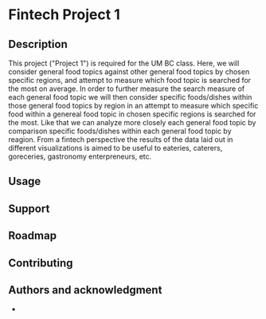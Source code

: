 # Fintech Project 1
## Description

This project ("Project 1") is required for the UM BC class. Here, we will consider general food topics against other general food topics by chosen specific regions, and attempt to measure which food topic is searched for the most on average. In order to further measure the search measure of each general food topic we will then consider specific foods/dishes within those general food topics by region in an attempt to measure which specific food within a genereal food topic in chosen specific regions is searched for the most. Like that we can analyze more closely each general food topic by comparison specific foods/dishes within each general food topic by reagion. From a fintech perspective the results of the data laid out in different visualizations is aimed to be useful to eateries, caterers, goreceries, gastronomy enterpreneurs, etc.      


## Usage

## Support

## Roadmap

## Contributing

## Authors and acknowledgment

+
